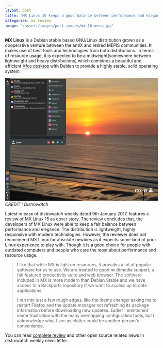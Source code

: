 ```yaml
---
layout: post
title: 'MX Linux 16 keeps a good balance between performance and elegance : Review'
categories: mx review
image: "/assets/images/post-images/mx-16-menu.jpg"
---
```


**MX Linux** is a Debian stable based GNU/Linux distribution grown as a cooperative venture between the antiX and retired MEPIS communities. It makes use of best tools and technologies from both distributions. In terms of resource usage, it is expected to be a midweight(somewhere between lightweight and heavy distributions) which combines a beautiful and efficient [Xfce desktop](/desktop/xfce) with 
Debian to provide a highly stable, solid operating system.

![Preview of MX Linux 16](/assets/images/post-images/mx-16-menu.jpg)
*CREDIT : Distrowatch*

Latest release of distrowatch weekly dated 9th January 2017, features a review of MX Linux 16 as cover story. The review concludes that, the developers of MX Linux were able to keep a fair balance between performance and elegance. The distribution is lightweight, highly responsive with modern technologies. However, the reviewer does not recommend MX Linux for absolute newbies as it expects some kind of prior Linux experience to play with. Though it is a good choice for people with outdated computers and people who care the most about performance and resource usage.

<blockquote>
I like that while MX is light on resources, it provides a lot of popular software for us to use. We are treated to good multimedia support, a full featured productivity suite and web browser. The software included in MX is more modern than Debian Stable and we have access to a Backports repository if we want to access up to date applications.

I ran into just a few rough edges, like the theme changer asking me to restart Firefox and the update manager not refreshing its package information before downloading new updates. Earlier I mentioned some frustration with the many overlapping configuration tools, but I acknowledge what I see as clutter could be another person's convenience. 
</blockquote>

You can read [complete review](http://distrowatch.com/weekly.php?issue=20170109#mx) and other open source related news in distrowatch weekly news letter.